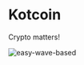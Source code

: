 # Kotcoin

Crypto matters!

<img src="https://media.giphy.com/media/TzM708yJfPFcY/giphy.gif" alt="easy-wave-based">


